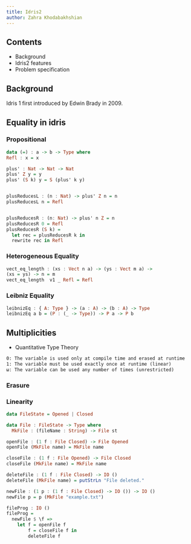 ```yaml
---
title: Idris2
author: Zahra Khodabakhshian
---
```


## Contents

- Background
- Idris2 features
- Problem specification

<!-- end_slide -->
## Background
Idris 1 first introduced by Edwin Brady in 2009.


<!-- end_slide -->
## Equality in idris

### Propositional

```haskell
data (=) : a -> b -> Type where
Refl : x = x

plus' : Nat -> Nat -> Nat
plus' Z y = y
plus' (S k) y = S (plus' k y)


plusReducesL : (n : Nat) -> plus' Z n = n
plusReducesL n = Refl


plusReducesR : (n: Nat) -> plus' n Z = n
plusReducesR 0 = Refl 
plusReducesR (S k) = 
  let rec = plusReducesR k in 
  rewrite rec in Refl

```

<!-- end_slide -->

### Heterogeneous Equality
```haskell
vect_eq_length : (xs : Vect n a) -> (ys : Vect m a) ->
(xs = ys) -> n = m
vect_eq_length  v1 _ Refl = Refl

```

<!-- end_slide -->

### Leibniz Equality

```haskell
leibnizEq : { A: Type } -> (a : A) -> (b : A) -> Type
leibnizEq a b = (P : (_ -> Type)) -> P a -> P b
```

<!-- end_slide -->
## Multiplicities
- Quantitative Type Theory

```latex
0: The variable is used only at compile time and erased at runtime
1: The variable must be used exactly once at runtime (linear)
ω: The variable can be used any number of times (unrestricted)
```

<!-- end_slide -->
### Erasure

<!-- end_slide -->
### Linearity

```haskell
data FileState = Opened | Closed

data File : FileState -> Type where
  MkFile : (fileName : String) -> File st

openFile : (1 f : File Closed) -> File Opened
openFile (MkFile name) = MkFile name 

closeFile : (1 f : File Opened) -> File Closed
closeFile (MkFile name) = MkFile name

deleteFile : (1 f : File Closed) -> IO ()
deleteFile (MkFile name) = putStrLn "File deleted."

newFile : (1 p : (1 f : File Closed) -> IO ()) -> IO ()
newFile p = p (MkFile "example.txt")

fileProg : IO ()
fileProg =
  newFile $ \f =>
    let f = openFile f 
        f = closeFile f in 
        deleteFile f

```
